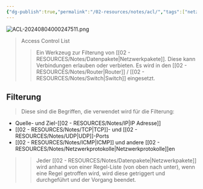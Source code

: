 ```yaml
---
{"dg-publish":true,"permalink":"/02-resources/notes/acl/","tags":["netzwerk/firewall"],"noteIcon":"","updated":"2025-08-26T16:35:01.538+02:00"}
---
```


![ACL-20240804000247511.png](/img/user/02%20-%20RESOURCES/Files/IMG/ACL-20240804000247511.png)
>Access Control List
>> Ein Werkzeug zur Filterung von [[02 - RESOURCES/Notes/Datenpakete\|Netzwerkpakete]]. 
>> Diese kann Verbindungen erlauben oder verbieten. Es wird in den [[02 - RESOURCES/Notes/Router\|Router]] / [[02 - RESOURCES/Notes/Switch\|Switch]] eingesetzt.

## Filterung
>Diese sind die Begriffen, die verwendet wird für die Filterung:
- Quelle- und Ziel-[[02 - RESOURCES/Notes/IP\|IP Adresse]]
- [[02 - RESOURCES/Notes/TCP\|TCP]]- und [[02 - RESOURCES/Notes/UDP\|UDP]]-Ports
- [[02 - RESOURCES/Notes/ICMP\|ICMP]] und andere [[02 - RESOURCES/Notes/Netzwerkprotokolle\|Netzwerkprotokolle]]en

>>Jeder [[02 - RESOURCES/Notes/Datenpakete\|Netzwerkpakete]] wird anhand von einer Regel-Liste (von oben nach unter), wenn eine Regel getroffen wird, wird diese getriggert und durchgeführt und der Vorgang beendet.